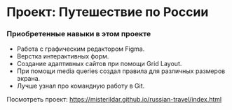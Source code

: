 # Проект: Путешествие по России

### Приобретенные навыки в этом проекте
* Работа с графическим редактором Figma.
* Верстка интерактивных форм.
* Создание адаптивных сайтов при помощи Grid Layout.
* При помощи media queries создал правила для различных размеров экрана.
* Лучше узнал про командную работу в Git.

Посмотреть проект: https://misterildar.github.io/russian-travel/index.html
